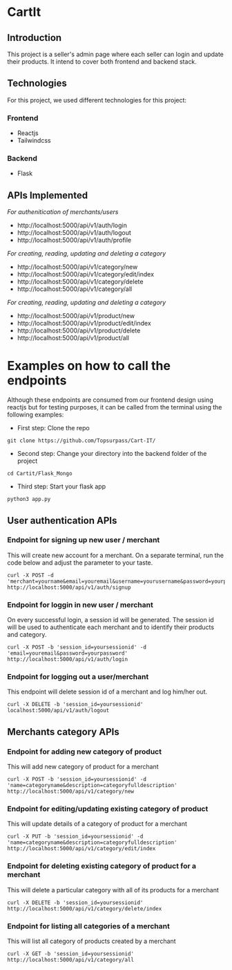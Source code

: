 # CartIt

## Introduction

This project is a seller's admin page where each seller can login and update their products. It intend to cover both frontend and backend stack.

## Technologies

For this project, we used different technologies for this project:

### Frontend

-   Reactjs
-   Tailwindcss

### Backend

-   Flask

## APIs Implemented

_For authenitication of merchants/users_

-   http://localhost:5000/api/v1/auth/login
-   http://localhost:5000/api/v1/auth/logout
-   http://localhost:5000/api/v1/auth/profile

_For creating, reading, updating and deleting a category_

-   http://localhost:5000/api/v1/category/new
-   http://localhost:5000/api/v1/category/edit/index
-   http://localhost:5000/api/v1/category/delete
-   http://localhost:5000/api/v1/category/all

_For creating, reading, updating and deleting a category_

-   http://localhost:5000/api/v1/product/new
-   http://localhost:5000/api/v1/product/edit/index
-   http://localhost:5000/api/v1/product/delete
-   http://localhost:5000/api/v1/product/all

# Examples on how to call the endpoints

Although these endpoints are consumed from our frontend design using reactjs but for testing purposes, it can be called from the terminal using the following examples:

-   First step: Clone the repo

```
git clone https://github.com/Topsurpass/Cart-IT/
```

-   Second step: Change your directory into the backend folder of the project

```
cd Cartit/Flask_Mongo
```

-   Third step: Start your flask app

```
python3 app.py
```

## User authentication APIs

### Endpoint for signing up new user / merchant

This will create new account for a merchant. On a separate terminal, run the code below and adjust the parameter to your taste.

```
curl -X POST -d 'merchant=yourname&email=youremail&username=yourusername&password=yourpassword&phone=yourphone&addredd=youraddress' http://localhost:5000/api/v1/auth/signup
```

### Endpoint for loggin in new user / merchant

On every successful login, a session id will be generated. The session id will be used to authenticate each merchant and to identify their products and category.

```
curl -X POST -b 'session_id=yoursessionid' -d 'email=youremail&password=yourpassword' http://localhost:5000/api/v1/auth/login
```

### Endpoint for logging out a user/merchant

This endpoint will delete session id of a merchant and log him/her out.

```
curl -X DELETE -b 'session_id=yoursessionid' localhost:5000/api/v1/auth/logout
```

## Merchants category APIs

### Endpoint for adding new category of product

This will add new category of product for a merchant

```
curl -X POST -b 'session_id=yoursessionid' -d 'name=categoryname&description=categoryfulldescription' http://localhost:5000/api/v1/category/new
```

### Endpoint for editing/updating existing category of product

This will update details of a category of product for a merchant

```
curl -X PUT -b 'session_id=yoursessionid' -d 'name=categoryname&description=categoryfulldescription' http://localhost:5000/api/v1/category/edit/index
```

### Endpoint for deleting existing category of product for a merchant

This will delete a particular category with all of its products for a merchant

```
curl -X DELETE -b 'session_id=yoursessionid' http://localhost:5000/api/v1/category/delete/index
```

### Endpoint for listing all categories of a merchant

This will list all category of products created by a merchant

```
curl -X GET -b 'session_id=yoursessionid' http://localhost:5000/api/v1/category/all
```
